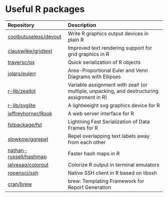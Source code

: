 # Useful R packages

| Repository     | Description               |
| :-------------- | :------------------------- |
| [coolbutuseless/devout](https://github.com/coolbutuseless/devout) | Write R graphics output devices in plain R |
| [clauswilke/gridtext](https://github.com/clauswilke/gridtext) | Improved text rendering support for grid graphics in R |
| [traversc/qs](https://github.com/traversc/qs) | Quick serialization of R objects |
| [jolars/eulerr](https://github.com/jolars/eulerr) | Area-Proportional Euler and Venn Diagrams with Ellipses |
| [r-lib/zeallot](https://github.com/r-lib/zeallot) | Variable assignment with zeal! (or multiple, unpacking, and destructuring assignment in R) |
| [r-lib/svglite](https://github.com/r-lib/svglite) | A lightweight svg graphics device for R |
| [jeffreyhorner/Rook](https://github.com/jeffreyhorner/Rook) | A web server interface for R |
| [fstpackage/fst](https://github.com/fstpackage/fst) | Lightning Fast Serialization of Data Frames for R |
| [slowkow/ggrepel](https://github.com/slowkow/ggrepel) | Repel overlapping text labels away from each other  |
| [nathan-russell/hashmap](https://github.com/nathan-russell/hashmap) | Faster hash maps in R |
| [jalvesaq/colorout](https://github.com/jalvesaq/colorout) | Colorize R output in terminal emulators |
| [ropensci/ssh](https://github.com/ropensci/ssh) | Native SSH client in R based on libssh |
| [cran/brew](https://cran.r-project.org/web/packages/brew/index.html) | brew: Templating Framework for Report Generation |
